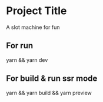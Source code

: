 # Project Title

A slot machine for fun

## For run
yarn && yarn dev

## For build & run ssr mode
yarn && yarn build && yarn preview
